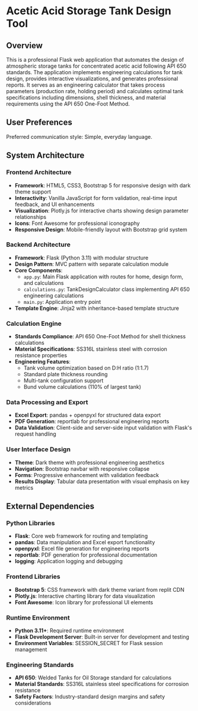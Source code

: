 # Acetic Acid Storage Tank Design Tool

## Overview

This is a professional Flask web application that automates the design of atmospheric storage tanks for concentrated acetic acid following API 650 standards. The application implements engineering calculations for tank design, provides interactive visualizations, and generates professional reports. It serves as an engineering calculator that takes process parameters (production rate, holding period) and calculates optimal tank specifications including dimensions, shell thickness, and material requirements using the API 650 One-Foot Method.

## User Preferences

Preferred communication style: Simple, everyday language.

## System Architecture

### Frontend Architecture
- **Framework**: HTML5, CSS3, Bootstrap 5 for responsive design with dark theme support
- **Interactivity**: Vanilla JavaScript for form validation, real-time input feedback, and UI enhancements
- **Visualization**: Plotly.js for interactive charts showing design parameter relationships
- **Icons**: Font Awesome for professional iconography
- **Responsive Design**: Mobile-friendly layout with Bootstrap grid system

### Backend Architecture
- **Framework**: Flask (Python 3.11) with modular structure
- **Design Pattern**: MVC pattern with separate calculation module
- **Core Components**:
  - `app.py`: Main Flask application with routes for home, design form, and calculations
  - `calculations.py`: TankDesignCalculator class implementing API 650 engineering calculations
  - `main.py`: Application entry point
- **Template Engine**: Jinja2 with inheritance-based template structure

### Calculation Engine
- **Standards Compliance**: API 650 One-Foot Method for shell thickness calculations
- **Material Specifications**: SS316L stainless steel with corrosion resistance properties
- **Engineering Features**: 
  - Tank volume optimization based on D:H ratio (1:1.7)
  - Standard plate thickness rounding
  - Multi-tank configuration support
  - Bund volume calculations (110% of largest tank)

### Data Processing and Export
- **Excel Export**: pandas + openpyxl for structured data export
- **PDF Generation**: reportlab for professional engineering reports
- **Data Validation**: Client-side and server-side input validation with Flask's request handling

### User Interface Design
- **Theme**: Dark theme with professional engineering aesthetics
- **Navigation**: Bootstrap navbar with responsive collapse
- **Forms**: Progressive enhancement with validation feedback
- **Results Display**: Tabular data presentation with visual emphasis on key metrics

## External Dependencies

### Python Libraries
- **Flask**: Core web framework for routing and templating
- **pandas**: Data manipulation and Excel export functionality
- **openpyxl**: Excel file generation for engineering reports
- **reportlab**: PDF generation for professional documentation
- **logging**: Application logging and debugging

### Frontend Libraries
- **Bootstrap 5**: CSS framework with dark theme variant from replit CDN
- **Plotly.js**: Interactive charting library for data visualization
- **Font Awesome**: Icon library for professional UI elements

### Runtime Environment
- **Python 3.11+**: Required runtime environment
- **Flask Development Server**: Built-in server for development and testing
- **Environment Variables**: SESSION_SECRET for Flask session management

### Engineering Standards
- **API 650**: Welded Tanks for Oil Storage standard for calculations
- **Material Standards**: SS316L stainless steel specifications for corrosion resistance
- **Safety Factors**: Industry-standard design margins and safety considerations